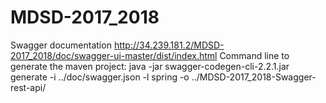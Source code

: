 # MDSD-2017_2018

Swagger documentation http://34.239.181.2/MDSD-2017_2018/doc/swagger-ui-master/dist/index.html
Command line to generate the maven project: java -jar swagger-codegen-cli-2.2.1.jar generate -i ../doc/swagger.json -l spring -o ../MDSD-2017_2018-Swagger-rest-api/
